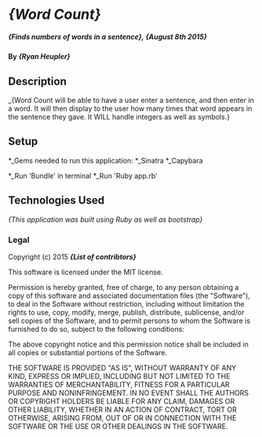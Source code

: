 # _{Word Count}_

##### _{Finds numbers of words in a sentence}, {August 8th 2015}_

#### By _**{Ryan Heupler}**_

## Description

_{Word Count will be able to have a user enter a sentence, and then enter in a word. It will then display to the user how many times that word appears in the sentence they gave. It WILL handle integers as well as symbols.}

## Setup

*_Gems needed to run this application:
*_Sinatra
*_Capybara

*_Run 'Bundle' in terminal
*_Run 'Ruby app.rb'


## Technologies Used

_{This application was built using Ruby as well as bootstrap}_

### Legal


Copyright (c) 2015 **_{List of contribtors}_**

This software is licensed under the MIT license.

Permission is hereby granted, free of charge, to any person obtaining a copy
of this software and associated documentation files (the "Software"), to deal
in the Software without restriction, including without limitation the rights
to use, copy, modify, merge, publish, distribute, sublicense, and/or sell
copies of the Software, and to permit persons to whom the Software is
furnished to do so, subject to the following conditions:

The above copyright notice and this permission notice shall be included in
all copies or substantial portions of the Software.

THE SOFTWARE IS PROVIDED "AS IS", WITHOUT WARRANTY OF ANY KIND, EXPRESS OR
IMPLIED, INCLUDING BUT NOT LIMITED TO THE WARRANTIES OF MERCHANTABILITY,
FITNESS FOR A PARTICULAR PURPOSE AND NONINFRINGEMENT. IN NO EVENT SHALL THE
AUTHORS OR COPYRIGHT HOLDERS BE LIABLE FOR ANY CLAIM, DAMAGES OR OTHER
LIABILITY, WHETHER IN AN ACTION OF CONTRACT, TORT OR OTHERWISE, ARISING FROM,
OUT OF OR IN CONNECTION WITH THE SOFTWARE OR THE USE OR OTHER DEALINGS IN
THE SOFTWARE.
